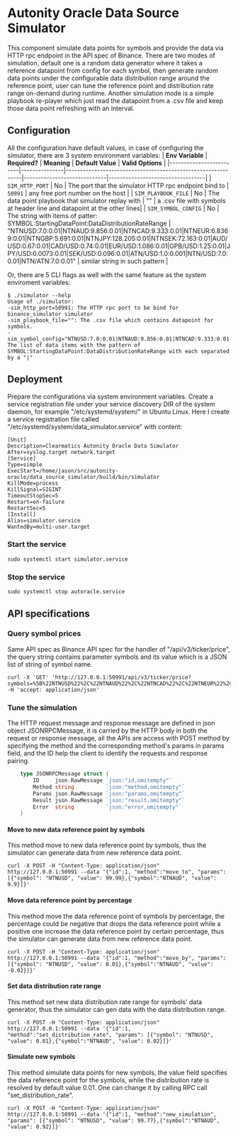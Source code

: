 # Autonity Oracle Data Source Simulator
This component simulate data points for symbols and provide the data via HTTP rpc endpoint in the API spec of Binance.
There are two modes of simulation, default one is a random data generator where it takes a reference datapoint from config
for each symbol, then generate random data points under the configurable data distribution range around the reference point,
user can tune the reference point and distribution rate range on-demand during runtime. Another simulation mode is a simple
playbook re-player which just read the datapoint from a .csv file and keep those data point refreshing with an interval.

## Configuration
All the configuration have default values, in case of configuring the simulator, there are 3 system environment variables:
| **Env Variable**        | **Required?** | **Meaning**                                                  | **Default Value**           | **Valid Options**                |
|-------------------------|---------------|--------------------------------------------------------------|-----------------------------|----------------------------------|
| `SIM_HTTP_PORT`         | No            | The port that the simulator HTTP rpc endpoint bind to        | `50991`                     | any free port number on the host |
| `SIM_PLAYBOOK_FILE`     | No            | The data point playbook that simulator replay with           | ""                          | a .csv file with symbols at header line and datapoint at the other lines|
| `SIM_SYMBOL_CONFIG`     | No            | The string with items of patter: SYMBOL:StartingDataPoint:DataDistributionRateRange  | "NTNUSD:7.0:0.01|NTNAUD:9.856:0.01|NTNCAD:9.333:0.01|NTNEUR:6.8369:0.01|NTNGBP:5.691:0.01|NTNJPY:128.205:0.01|NTNSEK:72.163:0.01|AUD/USD:0.67:0.01|CAD/USD:0.74:0.01|EUR/USD:1.086:0.01|GPB/USD:1.25:0.01|JPY/USD:0.0073:0.01|SEK/USD:0.096:0.01|ATN/USD:1.0:0.001|NTN/USD:7.0:0.01|NTN/ATN:7.0:0.01"                 | similar string in such pattern |

Or, there are 5 CLI flags as well with the same feature as the system enviroment variables:

    $ ./simulator --help
    Usage of ./simulator:
    -sim_http_port=50991: The HTTP rpc port to be bind for binance_simulator simulator
    -sim_playbook_file="": The .csv file which contains datapoint for symbols.
    -sim_symbol_config="NTNUSD:7.0:0.01|NTNAUD:9.856:0.01|NTNCAD:9.333:0.01|NTNEUR:6.8369:0.01|NTNGBP:5.691:0.01|NTNJPY:128.205:0.01|NTNSEK:72.163:0.01": The list of data items with the pattern of SYMBOL:StartingDataPoint:DataDistributionRateRange with each separated by a "|"

## Deployment
Prepare the configurations via system environment variables. Create a service registration file under your service discovery DIR of the system daemon, for example "/etc/systemd/system/" in Ubuntu Linux.
Here I create a service registration file called "/etc/systemd/system/data_simulator.service" with content:
```
[Unit]
Description=Clearmatics Autonity Oracle Data Simulator
After=syslog.target network.target
[Service]
Type=simple
ExecStart=/home/jason/src/autonity-oracle/data_source_simulator/build/bin/simulator
KillMode=process
KillSignal=SIGINT
TimeoutStopSec=5
Restart=on-failure
RestartSec=5
[Install]
Alias=simulator.service
WantedBy=multi-user.target
```
### Start the service

    sudo systemctl start simulator.service

### Stop the service

    sudo systemctl stop autoracle.service

## API specifications
### Query symbol prices
Same API spec as Binance API spec for the handler of "/api/v3/ticker/price", the query string contains parameter symbols
and its value which is a JSON list of string of symbol name.

    curl -X 'GET' 'http://127.0.0.1:50991/api/v3/ticker/price?symbols=%5B%22NTNUSD%22%2C%22NTNAUD%22%2C%22NTNCAD%22%2C%22NTNEUR%22%2C%22NTNGBP%22%2C%22NTNJPY%22%2C%22NTNSEK%22%5D' -H 'accept: application/json'

### Tune the simulation
The HTTP request message and response message are defined in json object JSONRPCMessage, it is carried by the HTTP body in both the request or response message, all the APIs are access with POST method by specifying the method and the corresponding method's params in params field, and the ID help the client to identify the requests and response pairing.
```go
    type JSONRPCMessage struct {
        ID     json.RawMessage `json:"id,omitempty"`
        Method string          `json:"method,omitempty"`
        Params json.RawMessage `json:"params,omitempty"`
        Result json.RawMessage `json:"result,omitempty"`
        Error  string          `json:"error,omitempty"`
    }
```
#### Move to new data reference point by symbols
This method move to new data reference point by symbols, thus the simulator can generate data from new reference data point.

    curl -X POST -H "Content-Type: application/json" http://127.0.0.1:50991 --data '{"id":1, "method":"move_to", "params": [{"symbol": "NTNUSD", "value": 99.99},{"symbol":"NTNAUD", "value": 9.9}]}'

#### Move data reference point by percentage
This method move the data reference point of symbols by percentage, the percentage could be negative that drops the data reference point while a positive one increase
the data reference point by certain percentage, thus the simulator can generate data from new reference data point.

    curl -X POST -H "Content-Type: application/json" http://127.0.0.1:50991 --data '{"id":1, "method":"move_by", "params": [{"symbol": "NTNUSD", "value": 0.01},{"symbol":"NTNAUD", "value": -0.02}]}'

#### Set data distribution rate range
This method set new data distribution rate range for symbols' data generator, thus the simulator can gen data with the data distribution range.

    curl -X POST -H "Content-Type: application/json" http://127.0.0.1:50991 --data '{"id":1, "method":"set_distribution_rate", "params": [{"symbol": "NTNUSD", "value": 0.01},{"symbol":"NTNAUD", "value": 0.02}]}'

#### Simulate new symbols
This method simulate data points for new symbols, the value field specifies the data reference point for the symbols, while the distribution rate is resolved by default value 0.01. One can change it by calling RPC call "set_distribution_rate".

    curl -X POST -H "Content-Type: application/json" http://127.0.0.1:50991 --data '{"id":1, "method":"new_simulation", "params": [{"symbol": "NTNUSD", "value": 99.77},{"symbol":"NTNAUD", "value": 0.92}]}'

